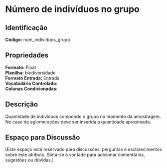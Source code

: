 # Número de indivíduos no grupo

## Identificação
**Código:** num_individuos_grupo

## Propriedades
**Formato:** Float  
**Planilha:** biodiversidade  
**Formato Entrada:** Entrada  
**Vocabulário Controlado:**   
**Colunas Condicionadas:**   

## Descrição
Quantidade de indivíduos compondo o grupo no momento da amostragem. No caso de aglomerações deve ser inserida a quantidade aproximada.

## Espaço para Discussão
[Este espaço está reservado para discussões, perguntas e esclarecimentos sobre este atributo. Sinta-se à vontade para adicionar comentários, sugestões ou dúvidas.]

